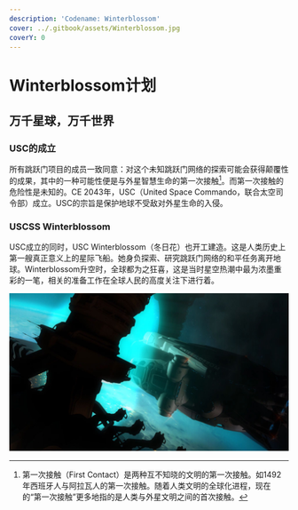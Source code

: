 ```yaml
---
description: 'Codename: Winterblossom'
cover: ../.gitbook/assets/Winterblossom.jpg
coverY: 0
---
```


# Winterblossom计划

## 万千星球，万千世界

### USC的成立

所有跳跃门项目的成员一致同意：对这个未知跳跃门网络的探索可能会获得颠覆性的成果，其中的一种可能性便是与外星智慧生命的第一次接触[^1]。而第一次接触的危险性是未知的。CE 2043年，USC（United Space Commando，联合太空司令部）成立。USC的宗旨是保护地球不受敌对外星生命的入侵。

### USCSS Winterblossom

USC成立的同时，USC Winterblossom（冬日花）也开工建造。这是人类历史上第一艘真正意义上的星际飞船。她身负探索、研究跳跃门网络的和平任务离开地球。Winterblossom升空时，全球都为之狂喜，这是当时星空热潮中最为浓墨重彩的一笔，相关的准备工作在全球人民的高度关注下进行着。

![](../.gitbook/assets/Winterblossom.jpg)

[^1]: 第一次接触（First Contact）是两种互不知晓的文明的第一次接触。如1492年西班牙人与阿拉瓦人的第一次接触。随着人类文明的全球化进程，现在的“第一次接触”更多地指的是人类与外星文明之间的首次接触。
